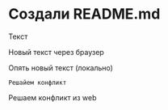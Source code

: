 #  Создали README.md

Текст

Новый текст через браузер 

Опять новый текст (локально)

`Решайем конфликт`

Решаем конфликт из web 
